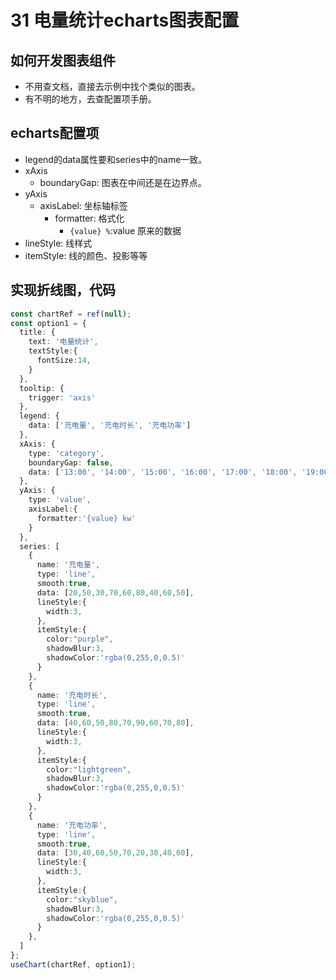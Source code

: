 # 31 电量统计echarts图表配置

## 如何开发图表组件
- 不用查文档，直接去示例中找个类似的图表。
- 有不明的地方，去查配置项手册。

## echarts配置项
- legend的data属性要和series中的name一致。
- xAxis
    - boundaryGap: 图表在中间还是在边界点。
- yAxis
    - axisLabel: 坐标轴标签
        - formatter: 格式化
            - `{value} %`:value 原来的数据
- lineStyle: 线样式
- itemStyle: 线的颜色、投影等等

## 实现折线图，代码
```ts
const chartRef = ref(null);
const option1 = {
  title: {
    text: '电量统计',
    textStyle:{
      fontSize:14,
    }
  },
  tooltip: {
    trigger: 'axis'
  },
  legend: {
    data: ['充电量', '充电时长', '充电功率']
  },
  xAxis: {
    type: 'category',
    boundaryGap: false,
    data: ['13:00', '14:00', '15:00', '16:00', '17:00', '18:00', '19:00','20:00','21:00']
  },
  yAxis: {
    type: 'value',
    axisLabel:{
      formatter:'{value} kw'
    }
  },
  series: [
    {
      name: '充电量',
      type: 'line',
      smooth:true,
      data: [20,50,30,70,60,80,40,60,50],
      lineStyle:{
        width:3,
      },
      itemStyle:{
        color:"purple",
        shadowBlur:3,
        shadowColor:'rgba(0,255,0,0.5)'
      }
    },
    {
      name: '充电时长',
      type: 'line',
      smooth:true,
      data: [40,60,50,80,70,90,60,70,80],
      lineStyle:{
        width:3,
      },
      itemStyle:{
        color:"lightgreen",
        shadowBlur:3,
        shadowColor:'rgba(0,255,0,0.5)'
      }
    },
    {
      name: '充电功率',
      type: 'line',
      smooth:true,
      data: [30,40,60,50,70,20,30,40,60],
      lineStyle:{
        width:3,
      },
      itemStyle:{
        color:"skyblue",
        shadowBlur:3,
        shadowColor:'rgba(0,255,0,0.5)'
      }
    },
  ]
};
useChart(chartRef, option1);
```